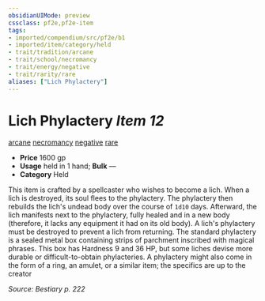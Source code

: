 ```yaml
---
obsidianUIMode: preview
cssclass: pf2e,pf2e-item
tags:
- imported/compendium/src/pf2e/b1
- imported/item/category/held
- trait/tradition/arcane
- trait/school/necromancy
- trait/energy/negative
- trait/rarity/rare
aliases: ["Lich Phylactery"]
---
```

# Lich Phylactery *Item 12*  
[arcane](arcane.md)  [necromancy](necromancy.md)  [negative](negative.md)  [rare](rare.md)  

- **Price** 1600 gp
- **Usage** held in 1 hand; **Bulk** —
- **Category** Held

This item is crafted by a spellcaster who wishes to become a lich. When a lich is destroyed, its soul flees to the phylactery. The phylactery then rebuilds the lich's undead body over the course of `1d10` days. Afterward, the lich manifests next to the phylactery, fully healed and in a new body (therefore, it lacks any equipment it had on its old body). A lich's phylactery must be destroyed to prevent a lich from returning. The standard phylactery is a sealed metal box containing strips of parchment inscribed with magical phrases. This box has Hardness 9 and 36 HP, but some liches devise more durable or difficult-to-obtain phylacteries. A phylactery might also come in the form of a ring, an amulet, or a similar item; the specifics are up to the creator

*Source: Bestiary p. 222*